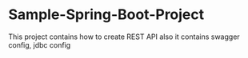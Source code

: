 # Sample-Spring-Boot-Project
This project contains how to create REST API also it contains swagger config, jdbc config
